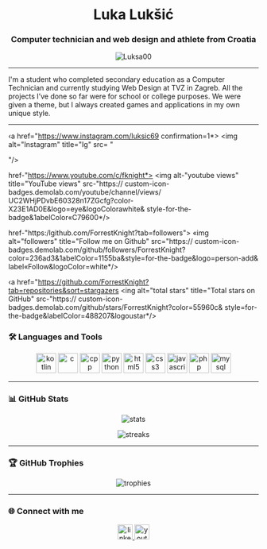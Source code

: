 <h1 align="center">Luka Lukšić</h1>
<h3 align="center">Computer technician and web design and athlete from Croatia</h3>

<p align="center">
  <img src="https://komarev.com/ghpvc/?username=Luksa00&label=Profile%20views&color=0e75b6&style=flat" alt="Luksa00" />
</p>

---
I'm a student who completed secondary education as a Computer Technician and currently studying Web Design at TVZ in Zagreb.
All the projects I’ve done so far were for school or college purposes. We were given a theme, but I always created games and applications in my own unique style.

---
<p align="left">
  
‹a href="https://www.instagram.com/luksic69 confirmation=1*>
<img alt="Instagram" title="Ig"
src= "
 
<i class="fa-brands fa-instagram"></i>"/></a>
  







href-"https://www.youtube.com/c/fknight*>
<img alt-"youtube views" title="YouTube views" src-"https://
custom-icon-badges.demolab.com/youtube/channel/views/
UC2WHjPDvbE60328n17ZGcfg?color-X23E1AD0E&logo=eye&logoColorawhite&
style-for-the-badge&1abelColor«C79600*/></a>

href-"https:/lgithub.com/ForrestKnight?tab=followers">
«img alt="followers" title="Follow me on Github" src="https://
custom-icon-badges.demolab.com/github/followers/ForrestKnight?
color=236ad3&1abelColor=1155ba&style=for-the-badge&logo=person-add&
label«Follow&logoColor=white*/></a>

‹a href="https://github.com/ForrestKnight?tab=repositories&sort=stargazers
<ing alt="total stars" title="Total stars on GitHub" src-"https://
custom-icon-badges.demolab.com/github/stars/ForrestKnight?color=55960c&
style=for-the-badge&labelColor=488207&logoustar*/></a>










</p>
  
### 🛠️ Languages and Tools

<p align="center">

  <img src="https://cdn.jsdelivr.net/gh/devicons/devicon/icons/kotlin/kotlin-original.svg" alt="kotlin" width="40" height="40"/>
  <img src="https://cdn.jsdelivr.net/gh/devicons/devicon/icons/c/c-original.svg" alt="c" width="40" height="40"/>
  <img src="https://cdn.jsdelivr.net/gh/devicons/devicon/icons/cplusplus/cplusplus-original.svg" alt="cpp" width="40" height="40"/>
  <img src="https://cdn.jsdelivr.net/gh/devicons/devicon/icons/python/python-original.svg" alt="python" width="40" height="40"/>
  <img src="https://cdn.jsdelivr.net/gh/devicons/devicon/icons/html5/html5-original.svg" alt="html5" width="40" height="40"/>
  <img src="https://cdn.jsdelivr.net/gh/devicons/devicon/icons/css3/css3-original.svg" alt="css3" width="40" height="40"/>
  <img src="https://cdn.jsdelivr.net/gh/devicons/devicon/icons/javascript/javascript-original.svg" alt="javascript" width="40" height="40"/>
  <img src="https://cdn.jsdelivr.net/gh/devicons/devicon/icons/php/php-original.svg" alt="php" width="40" height="40"/>
  <img src="https://cdn.jsdelivr.net/gh/devicons/devicon/icons/mysql/mysql-original.svg" alt="mysql" width="40" height="40"/>
 

  
</p>

---

### 📊 GitHub Stats

<p align="center">
  <img src="https://github-readme-stats.vercel.app/api?username=Luksa00&show_icons=true&theme=radical" alt="stats" />
</p>

<p align="center">
  <img src="https://github-readme-streak-stats.herokuapp.com/?user=Luksa00&theme=radical" alt="streaks" />
</p>

---

### 🏆 GitHub Trophies

<p align="center">
  <img src="https://github-profile-trophy.vercel.app/?username=Luksa00&theme=algolia" alt="trophies" />
</p>

---

### 🌐 Connect with me

<p align="center">
  <a href="https://linkedin.com/in/yourprofile" target="_blank">
    <img src="https://cdn.jsdelivr.net/gh/devicons/devicon/icons/linkedin/linkedin-original.svg" alt="linkedin" width="30" />
  </a>
  <a href="https://youtube.com/@yourchannel" target="_blank">
    <img src="https://www.vectorlogo.zone/logos/youtube/youtube-icon.svg" alt="youtube" width="30" />
  </a>
</p>
